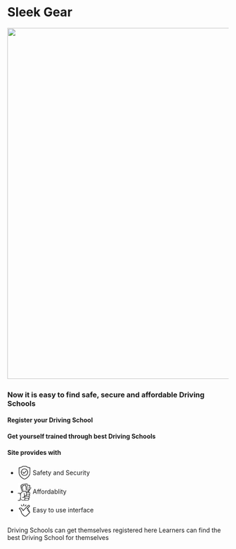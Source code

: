 # Sleek Gear
 <img src="https://github.com/curriee11/Driving_Schools/blob/main/Untitled%20design%20(2).gif" width="600" align-item="center" height="800">

<h3>Now it is easy to find safe, secure and affordable Driving Schools</h3>

<h4>Register your Driving School</h4> 
<h4>Get yourself trained through best Driving Schools</h4>

<h4>Site provides with</h4>
<ul>
 <li><img src="https://github.com/curriee11/Driving_Schools/blob/main/Untitled%20design%20(1).gif" width="30" align="center">&nbsp;Safety and Security</li>
 
 <li><img src="https://github.com/curriee11/Driving_Schools/blob/main/Untitled%20design%20(2).jpg" width="30" align="center">&nbsp;Affordablity</li>
 
 <li><img src="https://github.com/curriee11/Driving_Schools/blob/main/Untitled%20design%20(3).jpg" width="30" align="center">&nbsp;Easy to use interface</li>
 
</ul>

Driving Schools can get themselves registered here
Learners can find the best Driving School for themselves

